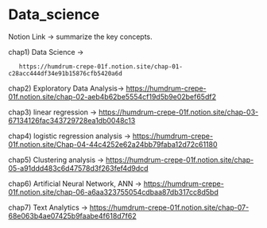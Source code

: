 # Data_science

Notion Link -> summarize the key concepts.

chap1) Data Science -> 

       https://humdrum-crepe-01f.notion.site/chap-01-c28acc444df34e91b15876cfb5420a6d

chap2) Exploratory Data Analysis-> https://humdrum-crepe-01f.notion.site/chap-02-aeb4b62be5554cf19d5b9e02bef65df2

chap3) linear regression -> https://humdrum-crepe-01f.notion.site/chap-03-67134126fac343729728ea1db0048c13

chap4) logistic regression analysis -> https://humdrum-crepe-01f.notion.site/Chap-04-44c4252e62a24bb79faba12d72c61180

chap5) Clustering analysis -> https://humdrum-crepe-01f.notion.site/chap-05-a91ddd483c6d47578d3f263fef4d9dcd

chap6) Artificial Neural Network, ANN -> https://humdrum-crepe-01f.notion.site/chap-06-a6aa323755054cdbaa87db317cc8d5bd

chap7) Text Analytics -> https://humdrum-crepe-01f.notion.site/chap-07-68e063b4ae07425b9faabe4f618d7f62
